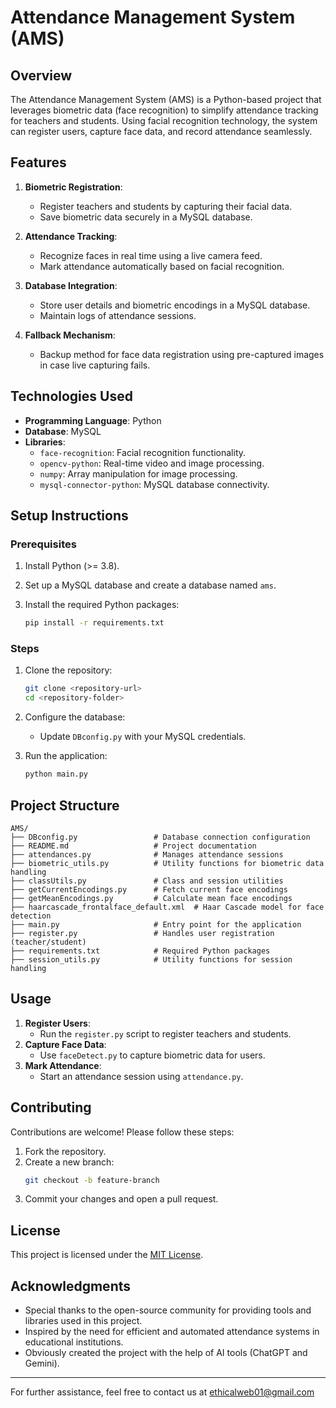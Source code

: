 # Attendance Management System (AMS)

## **Overview**
The Attendance Management System (AMS) is a Python-based project that leverages biometric data (face recognition) to simplify attendance tracking for teachers and students. Using facial recognition technology, the system can register users, capture face data, and record attendance seamlessly.

## **Features**
1. **Biometric Registration**:
   - Register teachers and students by capturing their facial data.
   - Save biometric data securely in a MySQL database.

2. **Attendance Tracking**:
   - Recognize faces in real time using a live camera feed.
   - Mark attendance automatically based on facial recognition.

3. **Database Integration**:
   - Store user details and biometric encodings in a MySQL database.
   - Maintain logs of attendance sessions.

4. **Fallback Mechanism**:
   - Backup method for face data registration using pre-captured images in case live capturing fails.

## **Technologies Used**
- **Programming Language**: Python
- **Database**: MySQL
- **Libraries**:
  - `face-recognition`: Facial recognition functionality.
  - `opencv-python`: Real-time video and image processing.
  - `numpy`: Array manipulation for image processing.
  - `mysql-connector-python`: MySQL database connectivity.

## **Setup Instructions**

### **Prerequisites**
1. Install Python (>= 3.8).
2. Set up a MySQL database and create a database named `ams`.
3. Install the required Python packages:

   ```bash
   pip install -r requirements.txt
   ```

### **Steps**
1. Clone the repository:
   ```bash
   git clone <repository-url>
   cd <repository-folder>
   ```

2. Configure the database:
   - Update `DBconfig.py` with your MySQL credentials.

3. Run the application:
   ```bash
   python main.py
   ```

## **Project Structure**
```
AMS/
├── DBconfig.py                 # Database connection configuration
├── README.md                   # Project documentation
├── attendances.py              # Manages attendance sessions
├── biometric_utils.py          # Utility functions for biometric data handling
├── classUtils.py               # Class and session utilities
├── getCurrentEncodings.py      # Fetch current face encodings
├── getMeanEncodings.py         # Calculate mean face encodings
├── haarcascade_frontalface_default.xml  # Haar Cascade model for face detection
├── main.py                     # Entry point for the application
├── register.py                 # Handles user registration (teacher/student)
├── requirements.txt            # Required Python packages
├── session_utils.py            # Utility functions for session handling

```

## **Usage**
1. **Register Users**:
   - Run the `register.py` script to register teachers and students.
2. **Capture Face Data**:
   - Use `faceDetect.py` to capture biometric data for users.
3. **Mark Attendance**:
   - Start an attendance session using `attendance.py`.

## **Contributing**
Contributions are welcome! Please follow these steps:
1. Fork the repository.
2. Create a new branch:
   ```bash
   git checkout -b feature-branch
   ```
3. Commit your changes and open a pull request.

## **License**
This project is licensed under the [MIT License](LICENSE).

## **Acknowledgments**
- Special thanks to the open-source community for providing tools and libraries used in this project.
- Inspired by the need for efficient and automated attendance systems in educational institutions.
- Obviously created the project with the help of AI tools (ChatGPT and Gemini).

---
For further assistance, feel free to contact us at ethicalweb01@gmail.com

